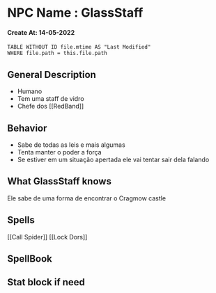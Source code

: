 # NPC Name : GlassStaff
#### Create At: 14-05-2022
```dataview  
TABLE WITHOUT ID file.mtime AS "Last Modified"  
WHERE file.path = this.file.path  
```

## General Description
- Humano 
- Tem uma staff de vidro
- Chefe dos [[RedBand]]


## Behavior
- Sabe de todas as leis e mais algumas
- Tenta manter o poder a força
- Se estiver em um situação apertada ele vai tentar sair dela falando

## What GlassStaff knows
Ele sabe de uma forma de encontrar o Cragmow castle

## Spells
[[Call Spider]] 
[[Lock Dors]]

## SpellBook


## Stat block if need

